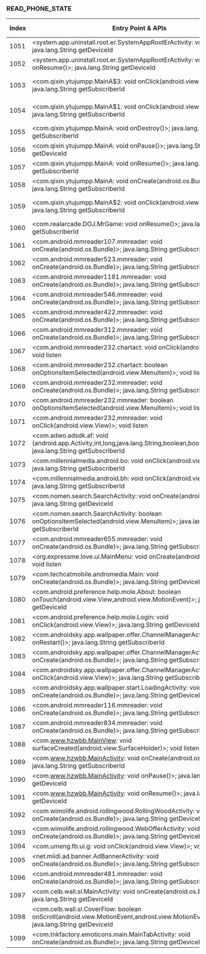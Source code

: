 ### READ_PHONE_STATE
| Index | Entry Point & APIs | Screen shot | Resource id | Label |
| ------------- | ------------- | ------------- |-------------|-------------|
| 1051 | <system.app.uninstall.root.er.SystemAppRootErActivity: void onPause()>; java.lang.String getDeviceId | ![](D:\COSMOS\output\py\Drebin\VirusShare_Android_20130506\VirusShare_3651def80ae83eb534a9d21867a7e577\system.app.uninstall.root.er.SystemAppRootErActivity.png) |  | |
| 1052 | <system.app.uninstall.root.er.SystemAppRootErActivity: void onResume()>; java.lang.String getDeviceId | ![](D:\COSMOS\output\py\Drebin\VirusShare_Android_20130506\VirusShare_3651def80ae83eb534a9d21867a7e577\system.app.uninstall.root.er.SystemAppRootErActivity.png) |  | |
| 1053 | <com.qixin.ytujumpp.MainA$3: void onClick(android.view.View)>; java.lang.String getSubscriberId | ![](D:\COSMOS\output\py\Drebin\VirusShare_Android_20130506\VirusShare_22c82eb85b8fafe17df20218864871ef\com.qixin.ytujumpp.MainA.png) | {'2131099650': <sensitive_component.SensitiveComponent.SensitiveView object at 0x000001C6AD7760F0>} | |
| 1054 | <com.qixin.ytujumpp.MainA$1: void onClick(android.view.View)>; java.lang.String getSubscriberId | ![](D:\COSMOS\output\py\Drebin\VirusShare_Android_20130506\VirusShare_22c82eb85b8fafe17df20218864871ef\com.qixin.ytujumpp.MainA.png) | {'2131099651': <sensitive_component.SensitiveComponent.SensitiveView object at 0x000001C6AD7769E8>} | |
| 1055 | <com.qixin.ytujumpp.MainA: void onDestroy()>; java.lang.String getSubscriberId | ![](D:\COSMOS\output\py\Drebin\VirusShare_Android_20130506\VirusShare_22c82eb85b8fafe17df20218864871ef\com.qixin.ytujumpp.MainA.png) |  | |
| 1056 | <com.qixin.ytujumpp.MainA: void onPause()>; java.lang.String getDeviceId | ![](D:\COSMOS\output\py\Drebin\VirusShare_Android_20130506\VirusShare_22c82eb85b8fafe17df20218864871ef\com.qixin.ytujumpp.MainA.png) |  | |
| 1057 | <com.qixin.ytujumpp.MainA: void onResume()>; java.lang.String getSubscriberId | ![](D:\COSMOS\output\py\Drebin\VirusShare_Android_20130506\VirusShare_22c82eb85b8fafe17df20218864871ef\com.qixin.ytujumpp.MainA.png) |  | |
| 1058 | <com.qixin.ytujumpp.MainA: void onCreate(android.os.Bundle)>; java.lang.String getSubscriberId | ![](D:\COSMOS\output\py\Drebin\VirusShare_Android_20130506\VirusShare_22c82eb85b8fafe17df20218864871ef\com.qixin.ytujumpp.MainA.png) |  | |
| 1059 | <com.qixin.ytujumpp.MainA$2: void onClick(android.view.View)>; java.lang.String getSubscriberId | ![](D:\COSMOS\output\py\Drebin\VirusShare_Android_20130506\VirusShare_22c82eb85b8fafe17df20218864871ef\com.qixin.ytujumpp.MainA.png) | {'2131099652': <sensitive_component.SensitiveComponent.SensitiveView object at 0x000001C6AD7761D0>} | |
| 1060 | <com.realarcade.DOJ.MrGame: void onResume()>; java.lang.String getSubscriberId | ![](D:\COSMOS\output\py\Drebin\VirusShare_Android_20130506\VirusShare_22c82eb85b8fafe17df20218864871ef\com.realarcade.DOJ.MrGame.png) |  | |
| 1061 | <com.android.mmreader107.mmreader: void onCreate(android.os.Bundle)>; java.lang.String getSubscriberId | ![](D:\COSMOS\output\py\Drebin\VirusShare_Android_20130506\VirusShare_22e39337d7f33a1a2643b6d4ac4b345b\com.android.mmreader107.mmreader.png) |  | |
| 1062 | <com.android.mmreader523.mmreader: void onCreate(android.os.Bundle)>; java.lang.String getSubscriberId | ![](D:\COSMOS\output\py\Drebin\VirusShare_Android_20130506\VirusShare_6b21667c601f41d1562328ea96bcb96e\com.android.mmreader523.mmreader.png) |  | |
| 1063 | <com.android.mmreader1181.mmreader: void onCreate(android.os.Bundle)>; java.lang.String getSubscriberId | ![](D:\COSMOS\output\py\Drebin\VirusShare_Android_20130506\VirusShare_23029167763421307c7f5f9ab28595f8\com.android.mmreader1181.mmreader.png) |  | |
| 1064 | <com.android.mmreader546.mmreader: void onCreate(android.os.Bundle)>; java.lang.String getSubscriberId | ![](D:\COSMOS\output\py\Drebin\VirusShare_Android_20130506\VirusShare_b8c8c830195dfa68569894e3fd0901cd\com.android.mmreader546.mmreader.png) |  | |
| 1065 | <com.android.mmreader422.mmreader: void onCreate(android.os.Bundle)>; java.lang.String getSubscriberId | ![](D:\COSMOS\output\py\Drebin\VirusShare_Android_20130506\VirusShare_ce18ee7f93ddf02d125c9a0e88ed4dc9\com.android.mmreader422.mmreader.png) |  | |
| 1066 | <com.android.mmreader312.mmreader: void onCreate(android.os.Bundle)>; java.lang.String getSubscriberId | ![](D:\COSMOS\output\py\Drebin\VirusShare_Android_20130506\VirusShare_23bb1f7d632a385cb3a659662809e7b1\com.android.mmreader312.mmreader.png) |  | |
| 1067 | <com.android.mmreader232.chartact: void onClick(android.view.View)>; void listen | ![](D:\COSMOS\output\py\Drebin\VirusShare_Android_20130506\VirusShare_23ca60022b03098ce11d641735f15087\com.android.mmreader232.chartact.png) |  | |
| 1068 | <com.android.mmreader232.chartact: boolean onOptionsItemSelected(android.view.MenuItem)>; void listen | ![](D:\COSMOS\output\py\Drebin\VirusShare_Android_20130506\VirusShare_23ca60022b03098ce11d641735f15087\com.android.mmreader232.chartact.png) |  | |
| 1069 | <com.android.mmreader232.mmreader: void onCreate(android.os.Bundle)>; java.lang.String getSubscriberId | ![](D:\COSMOS\output\py\Drebin\VirusShare_Android_20130506\VirusShare_23ca60022b03098ce11d641735f15087\com.android.mmreader232.mmreader.png) |  | |
| 1070 | <com.android.mmreader232.mmreader: boolean onOptionsItemSelected(android.view.MenuItem)>; void listen | ![](D:\COSMOS\output\py\Drebin\VirusShare_Android_20130506\VirusShare_23ca60022b03098ce11d641735f15087\com.android.mmreader232.mmreader.png) |  | |
| 1071 | <com.android.mmreader232.mmreader: void onClick(android.view.View)>; void listen | ![](D:\COSMOS\output\py\Drebin\VirusShare_Android_20130506\VirusShare_23ca60022b03098ce11d641735f15087\com.android.mmreader232.mmreader.png) |  | |
| 1072 | <com.adwo.adsdk.af: void <init>(android.app.Activity,int,long,java.lang.String,boolean,boolean,boolean)>; java.lang.String getSubscriberId | ![](D:\COSMOS\output\py\Drebin\VirusShare_Android_20130506\VirusShare_79a3f1970641a29733ec60e9fdf3ebd6\com.adwo.adsdk.AdwoSplashAdActivity.png) |  | |
| 1073 | <com.millennialmedia.android.bo: void onClick(android.view.View)>; java.lang.String getSubscriberId | ![](D:\COSMOS\output\py\Drebin\VirusShare_Android_20130506\VirusShare_23d1c5d04f631a09ea2f8dc5a0ea37e8\com.millennialmedia.android.VideoPlayer.png) |  | |
| 1074 | <com.millennialmedia.android.bh: void onClick(android.view.View)>; java.lang.String getSubscriberId | ![](D:\COSMOS\output\py\Drebin\VirusShare_Android_20130506\VirusShare_23d1c5d04f631a09ea2f8dc5a0ea37e8\com.millennialmedia.android.VideoPlayer.png) |  | |
| 1075 | <com.nomen.search.SearchActivity: void onCreate(android.os.Bundle)>; java.lang.String getDeviceId | ![](D:\COSMOS\output\py\Drebin\VirusShare_Android_20130506\VirusShare_23d1c5d04f631a09ea2f8dc5a0ea37e8\com.nomen.search.SearchActivity.png) |  | |
| 1076 | <com.nomen.search.SearchActivity: boolean onOptionsItemSelected(android.view.MenuItem)>; java.lang.String getSubscriberId | ![](D:\COSMOS\output\py\Drebin\VirusShare_Android_20130506\VirusShare_23d1c5d04f631a09ea2f8dc5a0ea37e8\com.nomen.search.SearchActivity.png) |  | |
| 1077 | <com.android.mmreader655.mmreader: void onCreate(android.os.Bundle)>; java.lang.String getSubscriberId | ![](D:\COSMOS\output\py\Drebin\VirusShare_Android_20130506\VirusShare_2444036899000073f00be3e2d25e98b6\com.android.mmreader655.mmreader.png) |  | |
| 1078 | <org.expressme.love.ui.MainMenu: void onCreate(android.os.Bundle)>; void listen | ![](D:\COSMOS\output\py\Drebin\VirusShare_Android_20130506\VirusShare_24663299e69db8bfce2094c15dfd2325\org.expressme.love.ui.MainMenu.png) |  | |
| 1079 | <com.techcatmobile.andromedia.Main: void onCreate(android.os.Bundle)>; java.lang.String getDeviceId | ![](D:\COSMOS\output\py\Drebin\VirusShare_Android_20130506\VirusShare_24908005b59dbb653508594e55595dcc\com.techcatmobile.andromedia.Main.png) |  | |
| 1080 | <com.android.preference.help.mole.About: boolean onTouch(android.view.View,android.view.MotionEvent)>; java.lang.String getDeviceId | ![](D:\COSMOS\output\py\Drebin\VirusShare_Android_20130506\VirusShare_8bca10f5b23ea0a5996fee6d983a3566\com.android.preference.help.mole.About.png) |  | |
| 1081 | <com.android.preference.help.mole.Login: void onClick(android.view.View)>; java.lang.String getDeviceId | ![](D:\COSMOS\output\py\Drebin\VirusShare_Android_20130506\VirusShare_8bca10f5b23ea0a5996fee6d983a3566\com.android.preference.help.mole.Login.png) |  | |
| 1082 | <com.androidsky.app.wallpaper.offer.ChannelManagerActivity: void onRestart()>; java.lang.String getSubscriberId | ![](D:\COSMOS\output\py\Drebin\VirusShare_Android_20130506\VirusShare_24f7ce75982f2a7661803c7ba4762823\com.androidsky.app.wallpaper.offer.ChannelManagerActivity.png) |  | |
| 1083 | <com.androidsky.app.wallpaper.offer.ChannelManagerActivity: void onCreate(android.os.Bundle)>; java.lang.String getSubscriberId | ![](D:\COSMOS\output\py\Drebin\VirusShare_Android_20130506\VirusShare_24f7ce75982f2a7661803c7ba4762823\com.androidsky.app.wallpaper.offer.ChannelManagerActivity.png) |  | |
| 1084 | <com.androidsky.app.wallpaper.offer.ChannelManagerActivity: void onClick(android.view.View)>; java.lang.String getSubscriberId | ![](D:\COSMOS\output\py\Drebin\VirusShare_Android_20130506\VirusShare_24f7ce75982f2a7661803c7ba4762823\com.androidsky.app.wallpaper.offer.ChannelManagerActivity.png) |  | |
| 1085 | <com.androidsky.app.wallpaper.start.LoadingActivity: void onCreate(android.os.Bundle)>; java.lang.String getDeviceId | ![](D:\COSMOS\output\py\Drebin\VirusShare_Android_20130506\VirusShare_9a7313b9e9193940a293eeb3f6947a93\com.androidsky.app.wallpaper.start.LoadingActivity.png) |  | |
| 1086 | <com.android.mmreader116.mmreader: void onCreate(android.os.Bundle)>; java.lang.String getSubscriberId | ![](D:\COSMOS\output\py\Drebin\VirusShare_Android_20130506\VirusShare_2502059615e3ce1a44337aaffd661f14\com.android.mmreader116.mmreader.png) |  | |
| 1087 | <com.android.mmreader834.mmreader: void onCreate(android.os.Bundle)>; java.lang.String getSubscriberId | ![](D:\COSMOS\output\py\Drebin\VirusShare_Android_20130506\VirusShare_25a89c8fee1f707510bfa2922080ff0b\com.android.mmreader834.mmreader.png) |  | |
| 1088 | <com.www.hzwbb.MainView: void surfaceCreated(android.view.SurfaceHolder)>; void listen | ![](D:\COSMOS\output\py\Drebin\VirusShare_Android_20130506\VirusShare_25ba7ffb65dbae16b09708e707472001\com.www.hzwbb.BombGame.png) |  | |
| 1089 | <com.www.hzwbb.MainActivity: void onCreate(android.os.Bundle)>; java.lang.String getSubscriberId | ![](D:\COSMOS\output\py\Drebin\VirusShare_Android_20130506\VirusShare_25ba7ffb65dbae16b09708e707472001\com.www.hzwbb.MainActivity.png) |  | |
| 1090 | <com.www.hzwbb.MainActivity: void onPause()>; java.lang.String getDeviceId | ![](D:\COSMOS\output\py\Drebin\VirusShare_Android_20130506\VirusShare_25ba7ffb65dbae16b09708e707472001\com.www.hzwbb.MainActivity.png) |  | |
| 1091 | <com.www.hzwbb.MainActivity: void onResume()>; java.lang.String getDeviceId | ![](D:\COSMOS\output\py\Drebin\VirusShare_Android_20130506\VirusShare_25ba7ffb65dbae16b09708e707472001\com.www.hzwbb.MainActivity.png) |  | |
| 1092 | <com.wimolife.android.rollingwood.RollingWoodActivity: void onCreate(android.os.Bundle)>; java.lang.String getDeviceId | ![](D:\COSMOS\output\py\Drebin\VirusShare_Android_20130506\VirusShare_25dee7418a17b974ec4fb256b206b5cb\com.wimolife.android.rollingwood.RollingWoodActivity.png) |  | |
| 1093 | <com.wimolife.android.rollingwood.WebOfferActivity: void onCreate(android.os.Bundle)>; java.lang.String getDeviceId | ![](D:\COSMOS\output\py\Drebin\VirusShare_Android_20130506\VirusShare_25dee7418a17b974ec4fb256b206b5cb\com.wimolife.android.rollingwood.WebOfferActivity.png) |  | |
| 1094 | <com.umeng.fb.ui.g: void onClick(android.view.View)>; void listen | ![](D:\COSMOS\output\py\Drebin\VirusShare_Android_20130506\VirusShare_aa54c247ff68ea12186361ab54d23304\com.umeng.fb.ui.SendFeedback.png) |  | |
| 1095 | <net.miidi.ad.banner.AdBannerActivity: void onCreate(android.os.Bundle)>; java.lang.String getSubscriberId | ![](D:\COSMOS\output\py\Drebin\VirusShare_Android_20130506\VirusShare_aa54c247ff68ea12186361ab54d23304\net.miidi.ad.banner.AdBannerActivity.png) |  | |
| 1096 | <com.android.mmreader481.mmreader: void onCreate(android.os.Bundle)>; java.lang.String getSubscriberId | ![](D:\COSMOS\output\py\Drebin\VirusShare_Android_20130506\VirusShare_2624bed327e37351fe3fec513ec804ad\com.android.mmreader481.mmreader.png) |  | |
| 1097 | <com.celb.wall.sl.MainActivity: void onCreate(android.os.Bundle)>; java.lang.String getDeviceId | ![](D:\COSMOS\output\py\Drebin\VirusShare_Android_20130506\VirusShare_262f2f97d4a20fd157df35d5a1c9a702\com.celb.wall.sl.MainActivity.png) |  | |
| 1098 | <com.celb.wall.sl.CoverFlow: boolean onScroll(android.view.MotionEvent,android.view.MotionEvent,float,float)>; java.lang.String getDeviceId | ![](D:\COSMOS\output\py\Drebin\VirusShare_Android_20130506\VirusShare_262f2f97d4a20fd157df35d5a1c9a702\com.celb.wall.sl.MainActivity.png) |  | |
| 1099 | <com.tnkfactory.emoticons.main.MainTabActivity: void onCreate(android.os.Bundle)>; java.lang.String getDeviceId | ![](D:\COSMOS\output\py\Drebin\VirusShare_Android_20130506\VirusShare_26414269061242513e340ec0f9e211fa\com.tnkfactory.emoticons.main.MainTabActivity.png) |  | |

